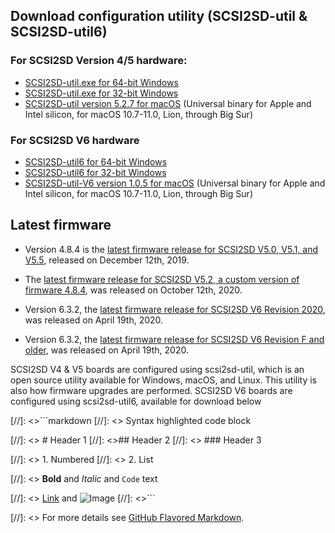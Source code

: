 ## Download configuration utility (SCSI2SD-util & SCSI2SD-util6)

### For SCSI2SD Version 4/5 hardware:
- [SCSI2SD-util.exe for 64-bit Windows](http://scsi2sd.com/v5/files/v4.8.4-hardware-v5.2/windows/64bit/scsi2sd-util.exe)
- [SCSI2SD-util.exe for 32-bit Windows](http://scsi2sd.com/v5/files/v4.8.4-hardware-v5.2/windows/32bit/scsi2sd-util.exe)
- [SCSI2SD-util version 5.2.7 for macOS](http://github.com/rabbitholecomputing/SCSI2SD/releases/download/5.2.7/SCSI2SD-util.app.zip) (Universal binary for Apple and Intel silicon, for macOS 10.7-11.0, Lion, through Big Sur)

### For SCSI2SD V6 hardware

- [SCSI2SD-util6 for 64-bit Windows](http://scsi2sd.com/v6/files/latest/windows/32bit/scsi2sd-util6-x86-6.3.2.zip)
- [SCSI2SD-util6 for 32-bit Windows](http://scsi2sd.com/v6/files/latest/windows/64bit/scsi2sd-util6-x64-6.3.2.zip)
- [SCSI2SD-util-V6 version 1.0.5 for macOS](http://github.com/rabbitholecomputing/SCSI2SD-util-V6/releases/download/1.0.5/SCSI2SD-util-v6.app.zip) (Universal binary for Apple and Intel silicon, for macOS 10.7-11.0, Lion, through Big Sur)

## Latest firmware

- Version 4.8.4 is the [latest firmware release for SCSI2SD V5.0, V5.1, and V5.5](http://scsi2sd.com/v5/files/v4.8.4/firmware/firmware_bundle-v4.8.04.scsi2sd), released on December 12th, 2019.

- The [latest firmware release for SCSI2SD V5.2, a custom version of firmware 4.8.4](http://scsi2sd.com/v5/files/v4.8.4-hardware-v5.2/firmware/SCSI2SD-V52.cyacd), was released on October 12th, 2020.

- Version 6.3.2, the [latest firmware release for SCSI2SD V6 Revision 2020](https://www.scsi2sd.com/v6/files/latest/firmware.V6.2020.dfu), was released on April 19th, 2020.

- Version 6.3.2, the [latest firmware release for SCSI2SD V6 Revision F and older](https://www.scsi2sd.com/v6/files/latest/firmware.V6.revF.dfu), was released on April 19th, 2020.

SCSI2SD V4 & V5 boards are configured using scsi2sd-util, which is an open source utility available for Windows, macOS, and Linux. This utility is also how firmware upgrades are performed. 
SCSI2SD V6 boards are configured using scsi2sd-util6, available for download below



[//]: <>```markdown
[//]: <> Syntax highlighted code block

[//]: <> # Header 1
[//]: <>## Header 2
[//]: <> ### Header 3

[//]: <> 1. Numbered
[//]: <> 2. List

[//]: <> **Bold** and _Italic_ and `Code` text

[//]: <> [Link](url) and ![Image](src)
[//]: <>```

[//]: <> For more details see [GitHub Flavored Markdown](https://guides.github.com/features/mastering-markdown/).
